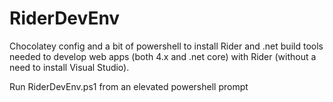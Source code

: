 # RiderDevEnv
Chocolatey config and a bit of powershell to install Rider and .net build tools needed to develop web apps (both 4.x and .net core) with Rider (without a need to install Visual Studio).

Run RiderDevEnv.ps1 from an elevated powershell prompt
